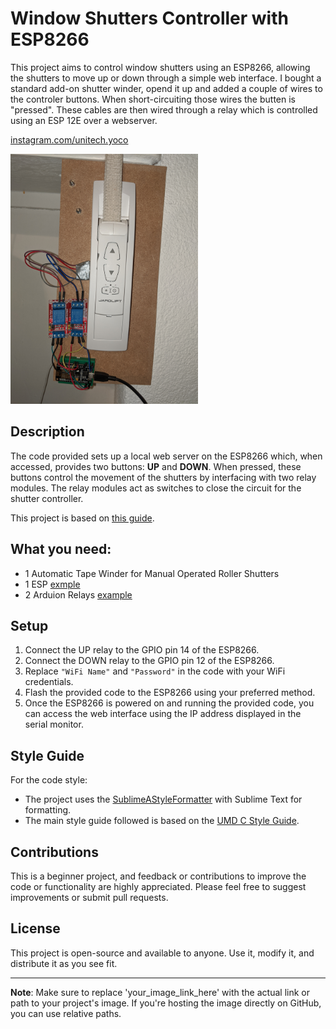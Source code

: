 # Window Shutters Controller with ESP8266

This project aims to control window shutters using an ESP8266, allowing the shutters to move up or down through a simple web interface.
I bought a standard add-on shutter winder, opend it up and added a couple of wires to the controler buttons. When short-circuiting those wires the butten is "pressed". These cables are then wired through a relay which is controlled using an ESP 12E over a webserver.  

[instagram.com/unitech.yoco](www.instagram.com/unitech.yoco)


<!-- ![Project Image](/images/shutterandesp.jpg?raw=true)   Replace 'your_image_link_here' with the link to your project's image. -->
<img src="/images/shutterandesp.jpg" alt="drawing" width="300"/>


## Description

The code provided sets up a local web server on the ESP8266 which, when accessed, provides two buttons: **UP** and **DOWN**. When pressed, these buttons control the movement of the shutters by interfacing with two relay modules. The relay modules act as switches to close the circuit for the shutter controller.

This project is based on [this guide](https://www.az-delivery.de/blogs/azdelivery-blog-fur-arduino-und-raspberry-pi/html-buttons).

## What you need:
* 1 Automatic Tape Winder for Manual Operated Roller Shutters 
* 1 ESP [exmple](https://www.instructables.com/id/Programming-ESP8266-ESP-12E-NodeMCU-Using-Arduino-/)
* 2 Arduion Relays [example](https://arduinogetstarted.com/tutorials/arduino-relay)

## Setup

1. Connect the UP relay to the GPIO pin 14 of the ESP8266.
2. Connect the DOWN relay to the GPIO pin 12 of the ESP8266.
3. Replace `"WiFi Name"` and `"Password"` in the code with your WiFi credentials.
4. Flash the provided code to the ESP8266 using your preferred method.
5. Once the ESP8266 is powered on and running the provided code, you can access the web interface using the IP address displayed in the serial monitor.

## Style Guide

For the code style:

- The project uses the [SublimeAStyleFormatter](https://packagecontrol.io/packages/SublimeAStyleFormatter) with Sublime Text for formatting.
- The main style guide followed is based on the [UMD C Style Guide](http://www.cs.umd.edu/~nelson/classes/resources/cstyleguide/).

## Contributions

This is a beginner project, and feedback or contributions to improve the code or functionality are highly appreciated. Please feel free to suggest improvements or submit pull requests.

## License

This project is open-source and available to anyone. Use it, modify it, and distribute it as you see fit.

---

**Note**: Make sure to replace 'your_image_link_here' with the actual link or path to your project's image. If you're hosting the image directly on GitHub, you can use relative paths.
